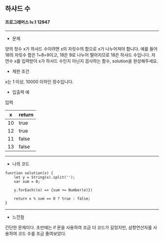 ## 하샤드 수
#### 프로그래머스 lv.1 12947
------
* 문제

양의 정수 x가 하샤드 수이려면 x의 자릿수의 합으로 x가 나누어져야 합니다. 예를 들어 18의 자릿수 합은 1+8=9이고, 18은 9로 나누어 떨어지므로 18은 하샤드 수입니다. 자연수 x를 입력받아 x가 하샤드 수인지 아닌지 검사하는 함수, solution을 완성해주세요.

* 제한 조건

x는 1 이상, 10000 이하인 정수입니다.


* 입출력 예

입력 

|x|return|
|------|---------|
|10|true|
|12|true|
|11|false|
|13|false|


-----

* 나의 코드
```
function solution(x) { 
    let y = String(x).split('');
    var sum = 0;
    
    y.forEach((e) => {sum += Number(e)})
    
    return x % sum == 0 ? true : false;
}

```
----
* 느낀점

간단한 문제이다. 초반에는 if 문을 사용하여 조금 더 코드가 길었지만, 삼항연산자를 사용하여 코드 수를 조금 줄여보았다.